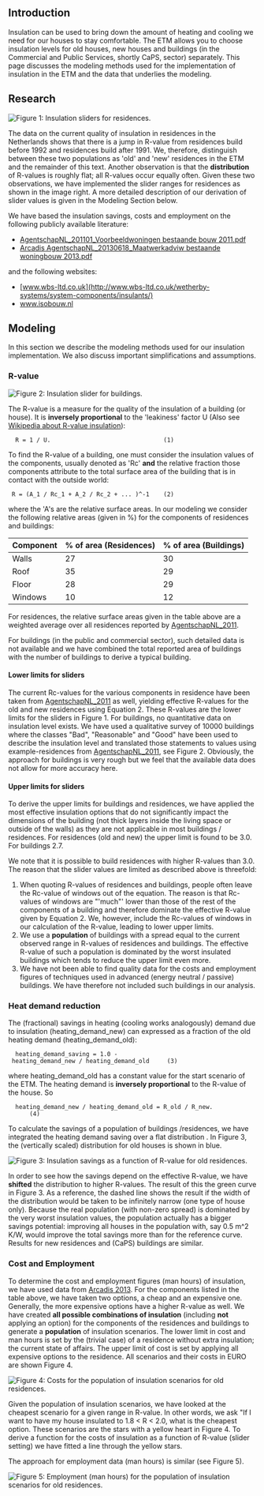 Introduction
------------

Insulation can be used to bring down the amount of heating and cooling we need for our houses to stay comfortable. The ETM allows you to choose insulation levels for old houses, new houses and buildings (in the Commercial and Public Services, shortly CaPS, sector) separately. This page discusses the modeling methods used for the implementation of insulation in the ETM and the data that underlies the modeling.

Research
--------

![Figure 1: Insulation sliders for residences.](../images/Sliders_residences.png "Figure 1: Insulation sliders for residences.")

The data on the current quality of insulation in residences in the Netherlands shows that there is a jump in R-value from residences build before 1992 and residences build after 1991. We, therefore, distinguish between these two populations as 'old' and 'new' residences in the ETM and the remainder of this text. Another observation is that the <strong>distribution</strong> of R-values is roughly flat; all R-values occur equally often. Given these two observations, we have implemented the slider ranges for residences as shown in the image right. A more detailed description of our derivation of slider values is given in the Modeling Section below.

We have based the insulation savings, costs and employment on the following publicly available literature:

-   [AgentschapNL\_201101\_Voorbeeldwoningen bestaande bouw 2011.pdf](http://refman.et-model.com/publications/1819)
-   [Arcadis AgentschapNL\_20130618\_Maatwerkadviw bestaande woningbouw 2013.pdf](http://refman.et-model.com/publications/1817)

and the following websites:

-   [www.wbs-ltd.co.uk](http://www.wbs-ltd.co.uk/wetherby-systems/system-components/insulants/)
-   www.isobouw.nl

Modeling
--------

In this section we describe the modeling methods used for our insulation implementation. We also discuss important simplifications and assumptions.

### R-value

![Figure 2: Insulation slider for buildings.](../images/Sliders_buildings.png "Figure 2: Insulation slider for buildings.")

The R-value is a measure for the quality of the insulation of a building (or house). It is **inversely proportional** to the 'leakiness' factor U (Also see [Wikipedia about R-value insulation](http://en.wikipedia.org/wiki/R-value_(insulation))):

`  R = 1 / U.                                (1)`

To find the R-value of a building, one must consider the insulation values of the components, usually denoted as 'Rc' **and** the relative fraction those components attribute to the total surface area of the building that is in contact with the outside world:

` R = (A_1 / Rc_1 + A_2 / Rc_2 + ... )^-1    (2)`

where the 'A's are the relative surface areas. In our modeling we consider the following relative areas (given in %) for the components of residences and buildings:

|Component|% of area (Residences)|% of area (Buildings)|
|---------|----------------------|---------------------|
|Walls|27|30|
|Roof|35|29|
|Floor|28|29|
|Windows|10|12|

For residences, the relative surface areas given in the table above are a weighted average over all residences reported by [AgentschapNL\_2011](http://refman.et-model.com/publications/1819).

For buildings (in the public and commercial sector), such detailed data is not available and we have combined the total reported area of buildings with the number of buildings to derive a typical building.

#### Lower limits for sliders

The current Rc-values for the various components in residence have been taken from [AgentschapNL\_2011](http://refman.et-model.com/publications/1819) as well, yielding effective R-values for the old and new residences using Equation 2. These R-values are the lower limits for the sliders in Figure 1. For buildings, no quantitative data on insulation level exists. We have used a qualitative survey of 10000 buildings where the classes "Bad", "Reasonable" and "Good" have been used to describe the insulation level and translated those statements to values using example-residences from [AgentschapNL\_2011](http://refman.et-model.com/publications/1819), see Figure 2. Obviously, the approach for buildings is very rough but we feel that the available data does not allow for more accuracy here.

#### Upper limits for sliders

To derive the upper limits for buildings and residences, we have applied the most effective insulation options that do not significantly impact the dimensions of the building (not thick layers inside the living space or outside of the walls) as they are not applicable in most buildings / residences. For residences (old and new) the upper limit is found to be 3.0. For buildings 2.7.

We note that it is possible to build residences with higher R-values than 3.0. The reason that the slider values are limited as described above is threefold:

1.  When quoting R-values of residences and buildings, people often leave the Rc-value of windows out of the equation. The reason is that Rc-values of windows are "'much"' lower than those of the rest of the components of a building and therefore dominate the effective R-value given by Equation 2. We, however, include the Rc-values of windows in our calculation of the R-value, leading to lower upper limits.
2.  We use a **population** of buildings with a spread equal to the current observed range in R-values of residences and buildings. The effective R-value of such a population is dominated by the worst insulated buildings which tends to reduce the upper limit even more.
3.  We have not been able to find quality data for the costs and employment figures of techniques used in advanced (energy neutral / passive) buildings. We have therefore not included such buildings in our analysis.

### Heat demand reduction


The (fractional) savings in heating (cooling works analogously) demand due to insulation (heating\_demand\_new) can expressed as a fraction of the old heating demand (heating\_demand\_old):

`  heating_demand_saving = 1.0 - heating_demand_new / heating_demand_old     (3)`

where heating\_demand\_old has a constant value for the start scenario of the ETM. The heating demand is **inversely proportional** to the R-value of the house. So

`  heating_demand_new / heating_demand_old = R_old / R_new.                  (4)`

To calculate the savings of a population of buildings /residences, we have integrated the heating demand saving over a flat distribution . In Figure 3, the (vertically scaled) distribution for old houses is shown in blue.

![Figure 3: Insulation savings as a function of R-value for old residences.](../images/Old_insulation_saving_curve.png "Figure 3: Insulation savings as a function of R-value for old residences.")

In order to see how the savings depend on the effective R-value, we have **shifted** the distribution to higher R-values. The result of this the green curve in Figure 3. As a reference, the dashed line shows the result if the width of the distribution would be taken to be infinitely narrow (one type of house only). Because the real population (with non-zero spread) is dominated by the very worst insulation values, the population actually has a bigger savings potential: improving all houses in the population with, say 0.5 m\^2 K/W, would improve the total savings more than for the reference curve. Results for new residences and (CaPS) buildings are similar.

### Cost and Employment

To determine the cost and employment figures (man hours) of insulation, we have used data from [Arcadis 2013](http://refman.et-model.com/publications/1817). For the components listed in the table above, we have taken two options, a cheap and an expensive one. Generally, the more expensive options have a higher R-value as well. We have created **all possible combinations of insulation** (including **not** applying an option) for the components of the residences and buildings to generate a **population** of insulation scenarios. The lower limit in cost and man hours is set by the (trivial case) of a residence without extra insulation; the current state of affairs. The upper limit of cost is set by applying all expensive options to the residence. All scenarios and their costs in EURO are shown Figure 4.

![Figure 4: Costs for the population of insulation scenarios for old residences.](../images/Old_houses_cost_curve.png "Figure 4: Costs for the population of insulation scenarios for old residences.")

Given the population of insulation scenarios, we have looked at the cheapest scenario for a given range in R-value. In other words, we ask "If I want to have my house insulated to 1.8 \< R \< 2.0, what is the cheapest option. These scenarios are the stars with a yellow heart in Figure 4. To derive a function for the costs of insulation as a function of R-value (slider setting) we have fitted a line through the yellow stars.

The approach for employment data (man hours) is similar (see Figure 5).

![Figure 5: Employment (man hours) for the population of insulation scenarios for old residences.](../images/Old_houses_employment_curve.png "Figure 5: Employment (man hours) for the population of insulation scenarios for old residences.")

